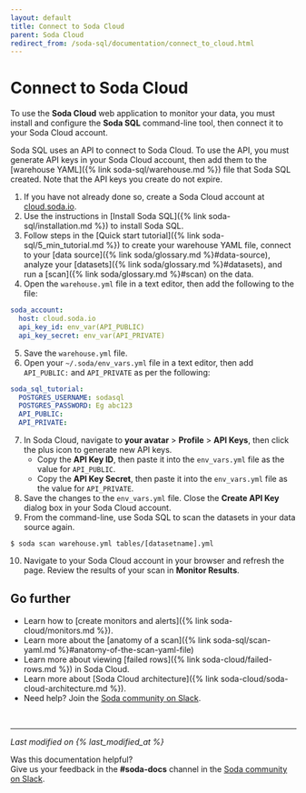 ```yaml
---
layout: default
title: Connect to Soda Cloud
parent: Soda Cloud
redirect_from: /soda-sql/documentation/connect_to_cloud.html
---
```


# Connect to Soda Cloud

To use the **Soda Cloud** web application to monitor your data, you must install and configure the **Soda SQL** command-line tool, then connect it to your Soda Cloud account.

Soda SQL uses an API to connect to Soda Cloud. To use the API, you must generate API keys in your Soda Cloud account, then add them to the [warehouse YAML]({% link soda-sql/warehouse.md %}) file that Soda SQL created. Note that the API keys you create do not expire. 


1. If you have not already done so, create a Soda Cloud account at <a href="https://cloud.soda.io/signup" target="_blank"> cloud.soda.io</a>.
2. Use the instructions in [Install Soda SQL]({% link soda-sql/installation.md %}) to install Soda SQL.
3. Follow steps in the [Quick start tutorial]({% link soda-sql/5_min_tutorial.md %}) to create your warehouse YAML file, connect to your [data source]({% link soda/glossary.md %}#data-source), analyze your [datasets]({% link soda/glossary.md %}#datasets), and run a [scan]({% link soda/glossary.md %}#scan) on the data.
4. Open the `warehouse.yml` file in a text editor, then add the following to the file:
```yaml
soda_account:
  host: cloud.soda.io
  api_key_id: env_var(API_PUBLIC)
  api_key_secret: env_var(API_PRIVATE)
```
5. Save the `warehouse.yml` file.
6. Open your `~/.soda/env_vars.yml` file in a text editor, then add `API_PUBLIC:` and `API_PRIVATE` as per the following:
```yaml
soda_sql_tutorial:
  POSTGRES_USERNAME: sodasql
  POSTGRES_PASSWORD: Eg abc123
  API_PUBLIC: 
  API_PRIVATE: 
```
7. In Soda Cloud, navigate to **your avatar** > **Profile** > **API Keys**, then click the plus icon to generate new API keys.
    * Copy the **API Key ID**, then paste it into the `env_vars.yml` file as the value for `API_PUBLIC`.
    * Copy the **API Key Secret**, then paste it into the `env_vars.yml` file as the value for `API_PRIVATE`.
8. Save the changes to the `env_vars.yml` file. Close the **Create API Key** dialog box in your Soda Cloud account.
9. From the command-line, use Soda SQL to scan the datasets in your data source again.
```shell
$ soda scan warehouse.yml tables/[datasetname].yml
```
10. Navigate to your Soda Cloud account in your browser and refresh the page. Review the results of your scan in **Monitor Results**.

## Go further

* Learn how to [create monitors and alerts]({% link soda-cloud/monitors.md %}).
* Learn more about the [anatomy of a scan]({% link soda-sql/scan-yaml.md %}#anatomy-of-the-scan-yaml-file)
* Learn more about viewing [failed rows]({% link soda-cloud/failed-rows.md %}) in Soda Cloud.
* Learn more about [Soda Cloud architecture]({% link soda-cloud/soda-cloud-architecture.md %}).
* Need help? Join the <a href="http://community.soda.io/slack" target="_blank"> Soda community on Slack</a>.

<br />

---
*Last modified on {% last_modified_at %}*

Was this documentation helpful? <br /> Give us your feedback in the **#soda-docs** channel in the <a href="http://community.soda.io/slack" target="_blank"> Soda community on Slack</a>.